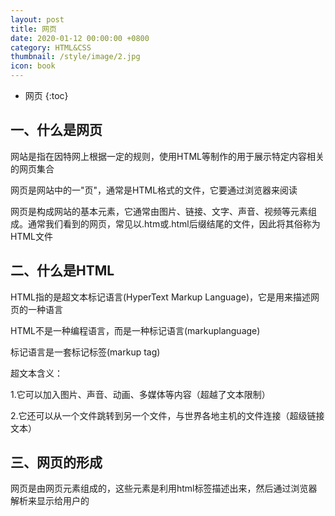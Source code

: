 ```yaml
---
layout: post
title: 网页
date: 2020-01-12 00:00:00 +0800
category: HTML&CSS
thumbnail: /style/image/2.jpg
icon: book
---
```


* 网页
{:toc}

## 一、什么是网页
网站是指在因特网上根据一定的规则，使用HTML等制作的用于展示特定内容相关的网页集合  

网页是网站中的一"页"，通常是HTML格式的文件，它要通过浏览器来阅读  

网页是构成网站的基本元素，它通常由图片、链接、文字、声音、视频等元素组成。通常我们看到的网页，常见以.htm或.html后缀结尾的文件，因此将其俗称为HTML文件  


## 二、什么是HTML
HTML指的是超文本标记语言(HyperText Markup Language)，它是用来描述网页的一种语言  

HTML不是一种编程语言，而是一种标记语言(markuplanguage)  

标记语言是一套标记标签(markup tag)  

超文本含义：  

1.它可以加入图片、声音、动画、多媒体等内容（超越了文本限制）  

2.它还可以从一个文件跳转到另一个文件，与世界各地主机的文件连接（超级链接文本）  


## 三、网页的形成
网页是由网页元素组成的，这些元素是利用html标签描述出来，然后通过浏览器解析来显示给用户的  

